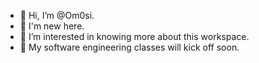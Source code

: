 - 👋 Hi, I’m @Om0si.
- 👶 I'm new here.
- 👀 I’m interested in knowing more about this workspace. 
- 🌱 My software engineering classes will kick off soon.

<!---
Om0si/Om0si is a ✨ special ✨ repository because its `README.md` (this file) appears on your GitHub profile.
You can click the Preview link to take a look at your changes.
--->
